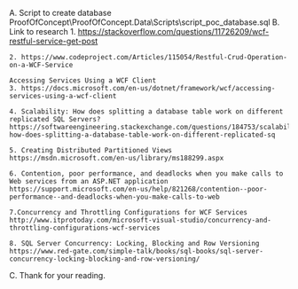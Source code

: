 A. Script to create database 
	ProofOfConcept\ProofOfConcept.Data\Scripts\script_poc_database.sql
B. Link to research
	1. https://stackoverflow.com/questions/11726209/wcf-restful-service-get-post

	2. https://www.codeproject.com/Articles/115054/Restful-Crud-Operation-on-a-WCF-Service

	Accessing Services Using a WCF Client
	3. https://docs.microsoft.com/en-us/dotnet/framework/wcf/accessing-services-using-a-wcf-client

	4. Scalability: How does splitting a database table work on different replicated SQL Servers?
	https://softwareengineering.stackexchange.com/questions/184753/scalability-how-does-splitting-a-database-table-work-on-different-replicated-sq

	5. Creating Distributed Partitioned Views
	https://msdn.microsoft.com/en-us/library/ms188299.aspx

	6. Contention, poor performance, and deadlocks when you make calls to Web services from an ASP.NET application
	https://support.microsoft.com/en-us/help/821268/contention--poor-performance--and-deadlocks-when-you-make-calls-to-web

	7.Concurrency and Throttling Configurations for WCF Services
	http://www.itprotoday.com/microsoft-visual-studio/concurrency-and-throttling-configurations-wcf-services

	8. SQL Server Concurrency: Locking, Blocking and Row Versioning
	https://www.red-gate.com/simple-talk/books/sql-books/sql-server-concurrency-locking-blocking-and-row-versioning/

C. Thank for your reading.
